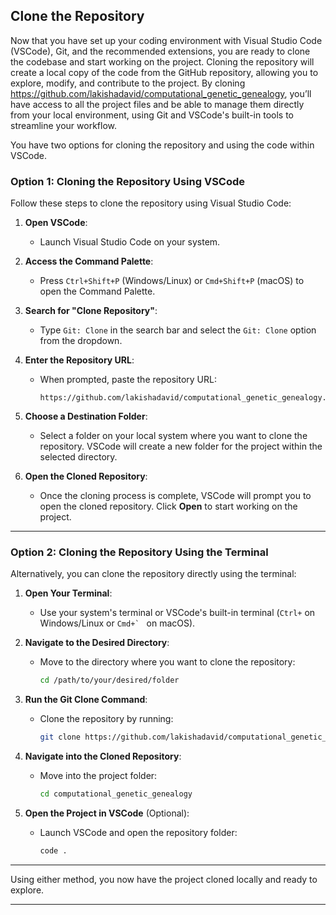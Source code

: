 ## Clone the Repository

Now that you have set up your coding environment with Visual Studio Code (VSCode), Git, and the recommended extensions, you are ready to clone the codebase and start working on the project. Cloning the repository will create a local copy of the code from the GitHub repository, allowing you to explore, modify, and contribute to the project. By cloning https://github.com/lakishadavid/computational_genetic_genealogy, you’ll have access to all the project files and be able to manage them directly from your local environment, using Git and VSCode's built-in tools to streamline your workflow.

You have two options for cloning the repository and using the code within VSCode.

### Option 1: Cloning the Repository Using VSCode

Follow these steps to clone the repository using Visual Studio Code:

1. **Open VSCode**:
   - Launch Visual Studio Code on your system.

2. **Access the Command Palette**:
   - Press `Ctrl+Shift+P` (Windows/Linux) or `Cmd+Shift+P` (macOS) to open the Command Palette.

3. **Search for "Clone Repository"**:
   - Type `Git: Clone` in the search bar and select the `Git: Clone` option from the dropdown.

4. **Enter the Repository URL**:
   - When prompted, paste the repository URL:
     ```
     https://github.com/lakishadavid/computational_genetic_genealogy.git
     ```

5. **Choose a Destination Folder**:
   - Select a folder on your local system where you want to clone the repository. VSCode will create a new folder for the project within the selected directory.

6. **Open the Cloned Repository**:
   - Once the cloning process is complete, VSCode will prompt you to open the cloned repository. Click **Open** to start working on the project.

---

### Option 2: Cloning the Repository Using the Terminal

Alternatively, you can clone the repository directly using the terminal:

1. **Open Your Terminal**:
   - Use your system's terminal or VSCode's built-in terminal (`Ctrl+` on Windows/Linux or ``Cmd+` `` on macOS).

2. **Navigate to the Desired Directory**:
   - Move to the directory where you want to clone the repository:
     ```bash
     cd /path/to/your/desired/folder
     ```

3. **Run the Git Clone Command**:
   - Clone the repository by running:
     ```bash
     git clone https://github.com/lakishadavid/computational_genetic_genealogy.git
     ```

4. **Navigate into the Cloned Repository**:
   - Move into the project folder:
     ```bash
     cd computational_genetic_genealogy
     ```

5. **Open the Project in VSCode** (Optional):
   - Launch VSCode and open the repository folder:
     ```bash
     code .
     ```

---

Using either method, you now have the project cloned locally and ready to explore.

---